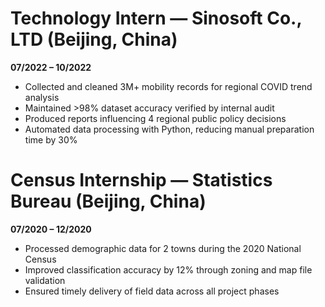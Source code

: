 # Technology Intern — Sinosoft Co., LTD (Beijing, China)
**07/2022 – 10/2022**

- Collected and cleaned 3M+ mobility records for regional COVID trend analysis  
- Maintained >98% dataset accuracy verified by internal audit  
- Produced reports influencing 4 regional public policy decisions  
- Automated data processing with Python, reducing manual preparation time by 30%  


# Census Internship — Statistics Bureau (Beijing, China)
**07/2020 – 12/2020**

- Processed demographic data for 2 towns during the 2020 National Census  
- Improved classification accuracy by 12% through zoning and map file validation  
- Ensured timely delivery of field data across all project phases  